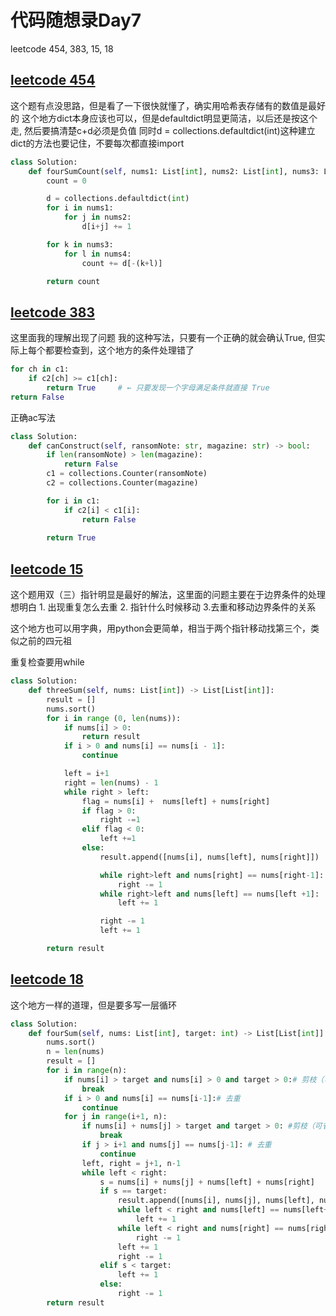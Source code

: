 # 代码随想录Day7

leetcode 454, 383, 15, 18

## [leetcode 454](https://leetcode.com/problems/4sum-ii/)

这个题有点没思路，但是看了一下很快就懂了，确实用哈希表存储有的数值是最好的
这个地方dict本身应该也可以，但是defaultdict明显更简洁，以后还是按这个走, 然后要搞清楚c+d必须是负值
同时d = collections.defaultdict(int)这种建立dict的方法也要记住，不要每次都直接import

```Python
class Solution:
    def fourSumCount(self, nums1: List[int], nums2: List[int], nums3: List[int], nums4: List[int]) -> int:
        count = 0

        d = collections.defaultdict(int)
        for i in nums1:
            for j in nums2:
                d[i+j] += 1

        for k in nums3:
            for l in nums4:
                count += d[-(k+l)]

        return count
```

## [leetcode 383](https://leetcode.com/problems/ransom-note/)
这里面我的理解出现了问题
我的这种写法，只要有一个正确的就会确认True, 但实际上每个都要检查到，这个地方的条件处理错了
```Python
for ch in c1:
    if c2[ch] >= c1[ch]:
        return True     # ← 只要发现一个字母满足条件就直接 True
return False
```
正确ac写法
```Python
class Solution:
    def canConstruct(self, ransomNote: str, magazine: str) -> bool:
        if len(ransomNote) > len(magazine): 
            return False
        c1 = collections.Counter(ransomNote)
        c2 = collections.Counter(magazine)

        for i in c1:
            if c2[i] < c1[i]:
                return False
        
        return True
```
## [leetcode 15](https://leetcode.com/problems/3sum/)

这个题用双（三）指针明显是最好的解法，这里面的问题主要在于边界条件的处理
想明白 1. 出现重复怎么去重 2. 指针什么时候移动 3.去重和移动边界条件的关系

这个地方也可以用字典，用python会更简单，相当于两个指针移动找第三个，类似之前的四元祖

重复检查要用while
```Python
class Solution:
    def threeSum(self, nums: List[int]) -> List[List[int]]:
        result = []
        nums.sort()
        for i in range (0, len(nums)):
            if nums[i] > 0:
                return result
            if i > 0 and nums[i] == nums[i - 1]:
                continue

            left = i+1
            right = len(nums) - 1
            while right > left:
                flag = nums[i] +  nums[left] + nums[right]
                if flag > 0:
                    right -=1
                elif flag < 0:
                    left +=1
                else:
                    result.append([nums[i], nums[left], nums[right]]) 

                    while right>left and nums[right] == nums[right-1]:
                        right -= 1
                    while right>left and nums[left] == nums[left +1]:
                        left += 1 

                    right -= 1 
                    left += 1

        return result
```
## [leetcode 18](https://leetcode.com/problems/4sum/)

这个地方一样的道理，但是要多写一层循环

```Python
class Solution:
    def fourSum(self, nums: List[int], target: int) -> List[List[int]]:
        nums.sort()
        n = len(nums)
        result = []
        for i in range(n):
            if nums[i] > target and nums[i] > 0 and target > 0:# 剪枝（可省）
                break
            if i > 0 and nums[i] == nums[i-1]:# 去重
                continue
            for j in range(i+1, n):
                if nums[i] + nums[j] > target and target > 0: #剪枝（可省）
                    break
                if j > i+1 and nums[j] == nums[j-1]: # 去重
                    continue
                left, right = j+1, n-1
                while left < right:
                    s = nums[i] + nums[j] + nums[left] + nums[right]
                    if s == target:
                        result.append([nums[i], nums[j], nums[left], nums[right]])
                        while left < right and nums[left] == nums[left+1]:
                            left += 1
                        while left < right and nums[right] == nums[right-1]:
                            right -= 1
                        left += 1
                        right -= 1
                    elif s < target:
                        left += 1
                    else:
                        right -= 1
        return result

```
